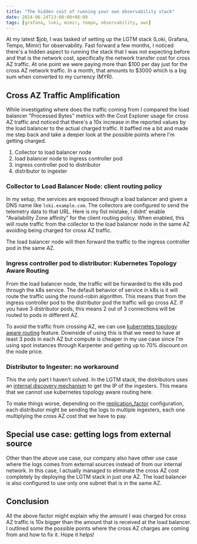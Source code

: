 ```yaml
---
title: "The hidden cost of running your own observability stack"
date: 2024-06-24T13:00:00+08:00
tags: [grafana, loki, mimir, tempo, observability, aws]
---
```


At my latest $job, I was tasked of setting up the LGTM stack (Loki, Grafana, Tempo, Mimir) for observability. Fast forward a few months, I noticed there's a hidden aspect to running the stack that I was not expecting before and that is the network cost, specifically the network transfer cost for cross AZ traffic. At one point we were paying more than $100 per day just for the cross AZ network traffic. In a month, that amounts to $3000 which is a big sum when converted to my currency (MYR).

## Cross AZ Traffic Amplification

While investigating where does the traffic coming from I compared the load balancer "Processed Bytes" metrics with the Cost Explorer usage for cross AZ traffic and noticed that there's a 10x increase in the reported values by the load balancer to the actual charged traffic. It baffled me a bit and made me step back and take a deeper look at the possible points where I'm getting charged.

1. Collector to load balancer node
2. load balancer node to ingress controller pod 
3. ingress controller pod to distributor
4. distributor to ingester

### Collector to Load Balancer Node: client routing policy

In my setup, the services are exposed through a load balancer and given a DNS name like `loki.example.com`. The collectors are configured to send the telemetry data to that URL. Here is my fist mistake, I didnt' enable "Availability Zone affinity" for the client routing policy. When enabled, this will route traffic from the collector to the load balancer node in the same AZ avoiding being charged for cross AZ traffic.

The load balancer node will then forward the traffic to the ingress controller pod in the same AZ.

### Ingress controller pod to distributor: Kubernetes Topology Aware Routing

From the load balancer node, the traffic will be forwarded to the k8s pod through the k8s service. The default behavior of service in k8s is it will route the traffic using the round-robin algorithm. This means that from the ingress controller pod to the distributor pod the traffic will go cross AZ. If you have 3 distributor pods, this means 2 out of 3 connections will be routed to pods in different AZ.

To avoid the traffic from crossing AZ, we can use [kubernetes topology aware routing](https://kubernetes.io/docs/concepts/services-networking/topology-aware-routing/) feature. Downside of using this is that we need to have at least 3 pods in each AZ but compute is cheaper in my use case since I'm using spot instances through Karpenter and getting up to 70% discount on the node price.

### Distributor to Ingester: no workaround

This the only part I haven't solved. In the LGTM stack, the distributors uses an [internal discovery mechanism](https://grafana.com/docs/loki/latest/get-started/hash-rings/#about-the-ingester-ring) to get the IP of the ingesters. This means that we cannot use kubernetes topology aware routing here.

To make things worse, depending on the [replication_factor](https://grafana.com/docs/loki/latest/get-started/components/#replication-factor) configuration, each distributor might be sending the logs to multiple ingesters, each one multiplying the cross AZ cost that we have to pay.

## Special use case: getting logs from external source

Other than the above use case, our company also have other use case where the logs comes from external sources instead of from our internal network. In this case, I actually managed to eliminate the cross AZ cost completely by deploying the LGTM stack in just one AZ. The load balancer is also configured to use only one subnet that is in the same AZ.

## Conclusion

All the above factor might explain why the amount I was charged for cross AZ traffic is 10x bigger than the amount that is received at the load balancer. I outlined some the possible points where the cross AZ charges are coming from and how to fix it. Hope it helps!
